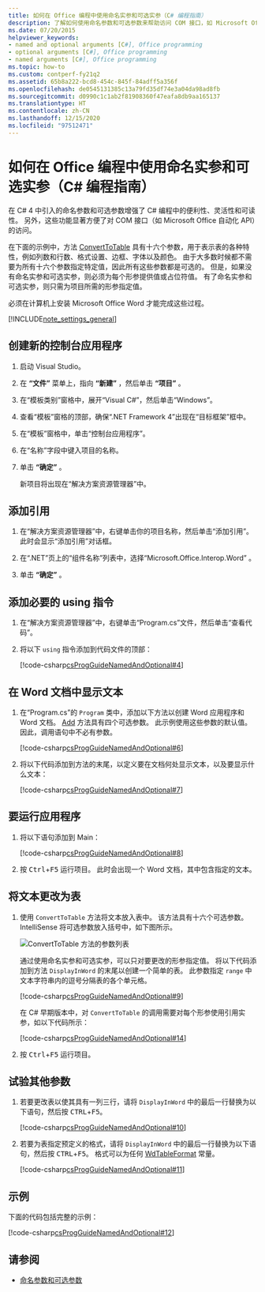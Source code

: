 ```yaml
---
title: 如何在 Office 编程中使用命名实参和可选实参（C# 编程指南）
description: 了解如何使用命名参数和可选参数来帮助访问 COM 接口，如 Microsoft Office 自动化 API。
ms.date: 07/20/2015
helpviewer_keywords:
- named and optional arguments [C#], Office programming
- optional arguments [C#], Office programming
- named arguments [C#], Office programming
ms.topic: how-to
ms.custom: contperf-fy21q2
ms.assetid: 65b8a222-bcd8-454c-845f-84adff5a356f
ms.openlocfilehash: de0545131385c13a79fd35df74e3a04da98ad8fb
ms.sourcegitcommit: d0990c1c1ab2f81908360f47eafa8db9aa165137
ms.translationtype: HT
ms.contentlocale: zh-CN
ms.lasthandoff: 12/15/2020
ms.locfileid: "97512471"
---
```

# <a name="how-to-use-named-and-optional-arguments-in-office-programming-c-programming-guide"></a>如何在 Office 编程中使用命名实参和可选实参（C# 编程指南）

在 C# 4 中引入的命名参数和可选参数增强了 C# 编程中的便利性、灵活性和可读性。 另外，这些功能显著方便了对 COM 接口（如 Microsoft Office 自动化 API）的访问。

在下面的示例中，方法 [ConvertToTable](<xref:Microsoft.Office.Interop.Word.Range.ConvertToTable%2A>) 具有十六个参数，用于表示表的各种特性，例如列数和行数、格式设置、边框、字体以及颜色。 由于大多数时候都不需要为所有十六个参数指定特定值，因此所有这些参数都是可选的。 但是，如果没有命名实参和可选实参，则必须为每个形参提供值或占位符值。 有了命名实参和可选实参，则只需为项目所需的形参指定值。

必须在计算机上安装 Microsoft Office Word 才能完成这些过程。

[!INCLUDE[note_settings_general](~/includes/note-settings-general-md.md)]

## <a name="to-create-a-new-console-application"></a>创建新的控制台应用程序

1. 启动 Visual Studio。

2. 在 **“文件”** 菜单上，指向 **“新建”** ，然后单击 **“项目”** 。

3. 在“模板类别”窗格中，展开“Visual C#”，然后单击“Windows”。

4. 查看“模板”窗格的顶部，确保“.NET Framework 4”出现在“目标框架”框中。

5. 在“模板”窗格中，单击“控制台应用程序”。

6. 在“名称”字段中键入项目的名称。

7. 单击 **“确定”** 。

     新项目将出现在“解决方案资源管理器”中。

## <a name="to-add-a-reference"></a>添加引用

1. 在“解决方案资源管理器”中，右键单击你的项目名称，然后单击“添加引用”。 此时会显示“添加引用”对话框。

2. 在“.NET”页上的“组件名称”列表中，选择“Microsoft.Office.Interop.Word”  。

3. 单击 **“确定”** 。

## <a name="to-add-necessary-using-directives"></a>添加必要的 using 指令

1. 在“解决方案资源管理器”中，右键单击“Program.cs”文件，然后单击“查看代码”。

2. 将以下 `using` 指令添加到代码文件的顶部：

     [!code-csharp[csProgGuideNamedAndOptional#4](~/samples/snippets/csharp/VS_Snippets_VBCSharp/csprogguidenamedandoptional/cs/wordprogram.cs#4)]

## <a name="to-display-text-in-a-word-document"></a>在 Word 文档中显示文本

1. 在“Program.cs”的 `Program` 类中，添加以下方法以创建 Word 应用程序和 Word 文档。 [Add](<xref:Microsoft.Office.Interop.Word.Documents.Add%2A>) 方法具有四个可选参数。 此示例使用这些参数的默认值。 因此，调用语句中不必有参数。

     [!code-csharp[csProgGuideNamedAndOptional#6](~/samples/snippets/csharp/VS_Snippets_VBCSharp/csprogguidenamedandoptional/cs/wordprogram.cs#6)]

2. 将以下代码添加到方法的末尾，以定义要在文档何处显示文本，以及要显示什么文本：

     [!code-csharp[csProgGuideNamedAndOptional#7](~/samples/snippets/csharp/VS_Snippets_VBCSharp/csprogguidenamedandoptional/cs/wordprogram.cs#7)]

## <a name="to-run-the-application"></a>要运行应用程序

1. 将以下语句添加到 Main：

     [!code-csharp[csProgGuideNamedAndOptional#8](~/samples/snippets/csharp/VS_Snippets_VBCSharp/csprogguidenamedandoptional/cs/wordprogram.cs#8)]

2. 按 <kbd>Ctrl</kbd>+<kbd>F5</kbd> 运行项目。 此时会出现一个 Word 文档，其中包含指定的文本。

## <a name="to-change-the-text-to-a-table"></a>将文本更改为表
  
1. 使用 `ConvertToTable` 方法将文本放入表中。 该方法具有十六个可选参数。 IntelliSense 将可选参数放入括号中，如下图所示。

     ![ConvertToTable 方法的参数列表](./media/how-to-use-named-and-optional-arguments-in-office-programming/convert-table-parameters.png)

     通过使用命名实参和可选实参，可以只对要更改的形参指定值。 将以下代码添加到方法 `DisplayInWord` 的末尾以创建一个简单的表。 此参数指定 `range` 中文本字符串内的逗号分隔表的各个单元格。

     [!code-csharp[csProgGuideNamedAndOptional#9](~/samples/snippets/csharp/VS_Snippets_VBCSharp/csprogguidenamedandoptional/cs/wordprogram.cs#9)]

     在 C# 早期版本中，对 `ConvertToTable` 的调用需要对每个形参使用引用实参，如以下代码所示：
  
     [!code-csharp[csProgGuideNamedAndOptional#14](~/samples/snippets/csharp/VS_Snippets_VBCSharp/csprogguidenamedandoptional/cs/wordprogram.cs#14)]

2. 按 <kbd>Ctrl</kbd>+<kbd>F5</kbd> 运行项目。

## <a name="to-experiment-with-other-parameters"></a>试验其他参数

1. 若要更改表以使其具有一列三行，请将 `DisplayInWord` 中的最后一行替换为以下语句，然后按 <kbd>CTRL</kbd>+<kbd>F5</kbd>。  

     [!code-csharp[csProgGuideNamedAndOptional#10](~/samples/snippets/csharp/VS_Snippets_VBCSharp/csprogguidenamedandoptional/cs/wordprogram.cs#10)]

2. 若要为表指定预定义的格式，请将 `DisplayInWord` 中的最后一行替换为以下语句，然后按 <kbd>CTRL</kbd>+<kbd>F5</kbd>。 格式可以为任何 [WdTableFormat](<xref:Microsoft.Office.Interop.Word.WdTableFormat>) 常量。

     [!code-csharp[csProgGuideNamedAndOptional#11](~/samples/snippets/csharp/VS_Snippets_VBCSharp/csprogguidenamedandoptional/cs/wordprogram.cs#11)]

## <a name="example"></a>示例

下面的代码包括完整的示例：

 [!code-csharp[csProgGuideNamedAndOptional#12](~/samples/snippets/csharp/VS_Snippets_VBCSharp/csprogguidenamedandoptional/cs/wordprogram.cs#12)]

## <a name="see-also"></a>请参阅

- [命名参数和可选参数](./named-and-optional-arguments.md)
